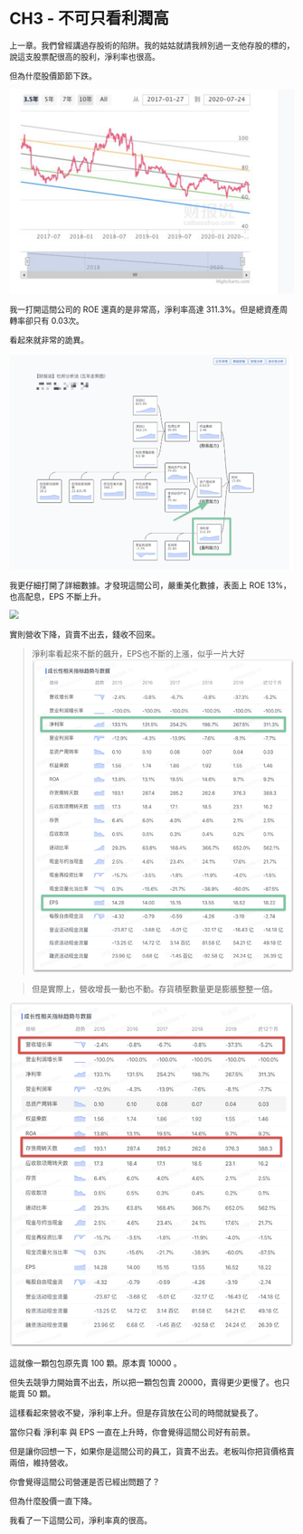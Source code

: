 # CH3 - 不可只看利潤高

上一章。我們曾經講過存股術的陷阱。我的姑姑就請我辨別過一支他存股的標的，說這支股票配很高的股利，淨利率也很高。

但為什麼股價節節下跌。

![](images/yd.png)

我一打開這間公司的 ROE 還真的是非常高，淨利率高達 311.3%。但是總資產周轉率卻只有 0.03次。

看起來就非常的詭異。

![](images/yd-roe.png)

我更仔細打開了詳細數據。才發現這間公司，嚴重美化數據，表面上 ROE 13%，也高配息，EPS 不斷上升。

![](https://cln.sh/iKDH3Z+)

實則營收下降，貨賣不出去，錢收不回來。

> 淨利率看起來不斷的飆升，EPS也不斷的上漲，似乎一片大好
![](images/yd-01.png)

> 但是實際上，營收增長一動也不動。存貨積壓數量更是膨脹整整一倍。

![](images/yd-02.png)

這就像一顆包包原先賣 100 顆。原本賣 10000 。

但失去競爭力開始賣不出去，所以把一顆包包賣 20000，賣得更少更慢了。也只能賣 50 顆。

這樣看起來營收不變，淨利率上升。但是存貨放在公司的時間就變長了。

當你只看 淨利率 與 EPS 一直在上升時，你會覺得這間公司好有前景。

但是讓你回想一下，如果你是這間公司的員工，貨賣不出去。老板叫你把貨價格賣兩倍，維持營收。

你會覺得這間公司營運是否已經出問題了？




但為什麼股價一直下降。

我看了一下這間公司，淨利率真的很高。
